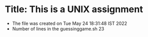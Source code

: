 # Title:  This is a UNIX assignment
- The file was created on 
Tue May 24 18:31:48 IST 2022
- Number of lines in the guessinggame.sh
23
